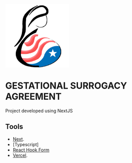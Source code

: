 <img src="/public/logo.png" align="center" />

# GESTATIONAL SURROGACY AGREEMENT

Project developed using NextJS

## Tools

- [Next](https://nextjs.org/).
- [Typescript]
- [React Hook Form](https://react-hook-form.com/)
- [Vercel](https://nextjs.org/).
